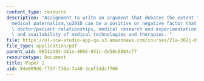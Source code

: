 ```yaml
---
content_type: resource
description: "Assignment to write an argument that debates the extent to which \u201C\
  medical paternalism,\u201D can be a positive or negative factor that influences\
  \ doctor/patient relationships, medical research and experimentation, and the development\
  \ and availability of medical technologies and therapies. "
file: https://ol-ocw-studio-app-qa.s3.amazonaws.com/courses/21a-302j-dilemmas-in-bio-medical-ethics-playing-god-or-doing-good-fall-2013/94e009d6f737710a7a403cef3ddcf760_MIT21A_302JF13_Paper_2.pdf
file_type: application/pdf
parent_uid: 9831ab93-b81e-4066-931c-dd50c9884cf7
resourcetype: Document
title: Paper 2
uid: 94e009d6-f737-710a-7a40-3cef3ddcf760
---
```

